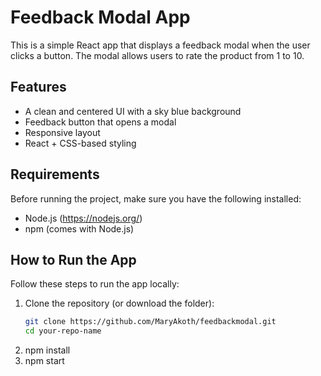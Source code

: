 # Feedback Modal App

This is a simple React app that displays a feedback modal when the user clicks a button. The modal allows users to rate the product from 1 to 10.

## Features

- A clean and centered UI with a sky blue background
- Feedback button that opens a modal
- Responsive layout
- React + CSS-based styling

## Requirements

Before running the project, make sure you have the following installed:

- Node.js (https://nodejs.org/)
- npm (comes with Node.js)

##  How to Run the App

Follow these steps to run the app locally:

1. Clone the repository (or download the folder):
   ```bash
   git clone https://github.com/MaryAkoth/feedbackmodal.git
   cd your-repo-name
2. npm install
3. npm start
